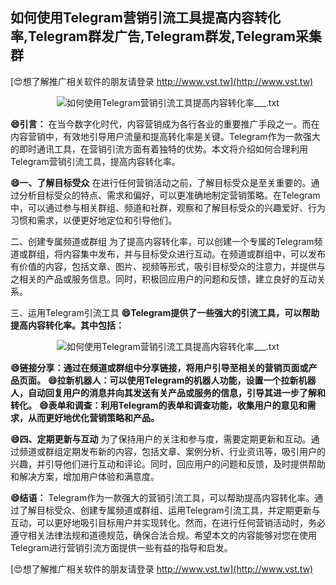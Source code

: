 ## **如何使用Telegram营销引流工具提高内容转化率,Telegram群发广告,Telegram群发,Telegram采集群**

[😍想了解推广相关软件的朋友请登录 http://www.vst.tw](http://www.vst.tw)

 <center><img src="https://vst.tw/MP4/tuiguang/png/0.png" alt="如何使用Telegram营销引流工具提高内容转化率___.txt"></center>

**😄引言：**
在当今数字化时代，内容营销成为各行各业的重要推广手段之一。而在内容营销中，有效地引导用户流量和提高转化率是关键。Telegram作为一款强大的即时通讯工具，在营销引流方面有着独特的优势。本文将介绍如何合理利用Telegram营销引流工具，提高内容转化率。

**😄一、了解目标受众**
在进行任何营销活动之前，了解目标受众是至关重要的。通过分析目标受众的特点、需求和偏好，可以更准确地制定营销策略。在Telegram中，可以通过参与相关群组、频道和社群，观察和了解目标受众的兴趣爱好、行为习惯和需求，以便更好地定位和引导他们。

二、创建专属频道或群组
为了提高内容转化率，可以创建一个专属的Telegram频道或群组，将内容集中发布，并与目标受众进行互动。在频道或群组中，可以发布有价值的内容，包括文章、图片、视频等形式，吸引目标受众的注意力，并提供与之相关的产品或服务信息。同时，积极回应用户的问题和反馈，建立良好的互动关系。

三、运用Telegram引流工具
**😄Telegram提供了一些强大的引流工具，可以帮助提高内容转化率。其中包括：**

 <center><img src="https://vst.tw/MP4/tuiguang/png/5.png" alt="如何使用Telegram营销引流工具提高内容转化率___.txt"></center>

**😄链接分享：通过在频道或群组中分享链接，将用户引导至相关的营销页面或产品页面。**
**😄拉新机器人：可以使用Telegram的机器人功能，设置一个拉新机器人，自动回复用户的消息并向其发送有关产品或服务的信息，引导其进一步了解和转化。**
**😄表单和调查：利用Telegram的表单和调查功能，收集用户的意见和需求，从而更好地优化营销策略和产品。**

**😄四、定期更新与互动**
为了保持用户的关注和参与度，需要定期更新和互动。通过频道或群组定期发布新的内容，包括文章、案例分析、行业资讯等，吸引用户的兴趣，并引导他们进行互动和评论。同时，回应用户的问题和反馈，及时提供帮助和解决方案，增加用户体验和满意度。

**😄结语：**
Telegram作为一款强大的营销引流工具，可以帮助提高内容转化率。通过了解目标受众、创建专属频道或群组、运用Telegram引流工具，并定期更新与互动，可以更好地吸引目标用户并实现转化。然而，在进行任何营销活动时，务必遵守相关法律法规和道德规范，确保合法合规。希望本文的内容能够对您在使用Telegram进行营销引流方面提供一些有益的指导和启发。

[😍想了解推广相关软件的朋友请登录 http://www.vst.tw](http://www.vst.tw)



